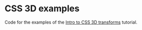 # CSS 3D examples

Code for the examples of the [Intro to CSS 3D transforms](https://3dtransforms.desandro.com/) tutorial.